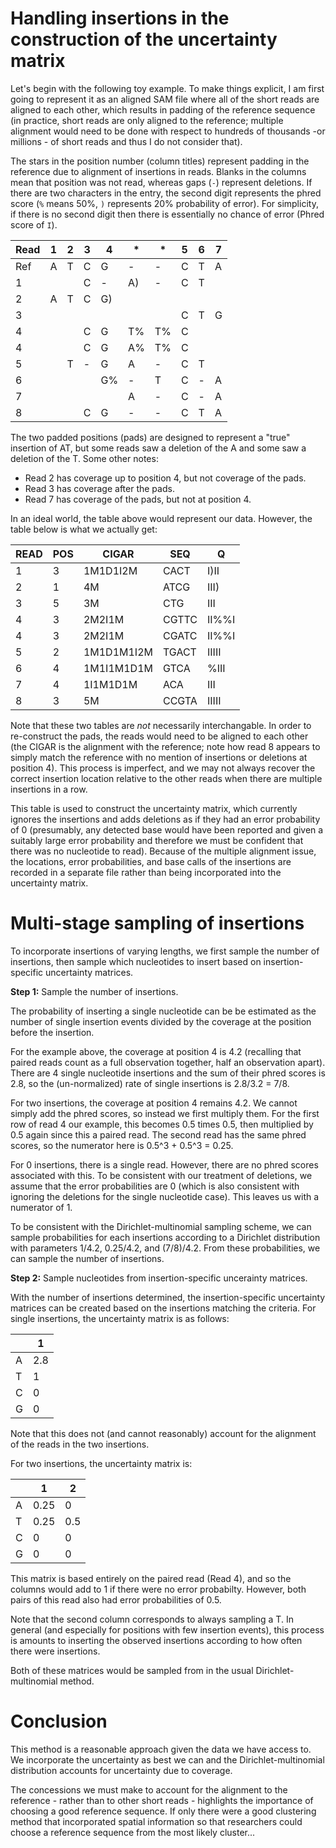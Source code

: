 # Handling insertions in the construction of the uncertainty matrix

Let's begin with the following toy example. To make things explicit, I am first going to represent it as an aligned SAM file where all of the short reads are aligned to each other, which results in padding of the reference sequence (in practice, short reads are only aligned to the reference; multiple alignment would need to be done with respect to hundreds of thousands -or millions - of short reads and thus I do not consider that). 

The stars in the position number (column titles) represent padding in the reference due to alignment of insertions in reads. Blanks in the columns mean that position was not read, whereas gaps (`-`) represent deletions. If there are two characters in the entry, the second digit represents the phred score (`%` means 50%, `)` represents 20% probability of error). For simplicity, if there is no second digit then there is essentially no chance of error (Phred score of `I`). 

| Read | 1 | 2 | 3 | 4  | *  | *  | 5 | 6 | 7 |
|------|---|---|---|----|----|----|---|---|---|
| Ref  | A | T | C | G  | -  | -  | C | T | A |
| 1    |   |   | C | -  | A) | -  | C | T |   |
| 2    | A | T | C | G) |    |    |   |   |   |
| 3    |   |   |   |    |    |    | C | T | G |
| 4    |   |   | C | G  | T% | T% | C |   |   |
| 4    |   |   | C | G  | A% | T% | C |   |   |
| 5    |   | T | - | G  | A  | -  | C | T |   |
| 6    |   |   |   | G% | -  | T  | C | - | A |
| 7    |   |   |   |    | A  | -  | C | - | A |
| 8    |   |   | C | G  | -  | -  | C | T | A |

The two padded positions (pads) are designed to represent a "true" insertion of AT, but some reads saw a deletion of the A and some saw a deletion of the T. Some other notes:

- Read 2 has coverage up to position 4, but not coverage of the pads.
- Read 3 has coverage after the pads.
- Read 7 has coverage of the pads, but not at position 4.

In an ideal world, the table above would represent our data. However, the table below is what we actually get:

| READ | POS | CIGAR      | SEQ    | Q     |
|------|-----|------------|--------|-------|
| 1    | 3   | 1M1D1I2M   | CACT   | I)II  |
| 2    | 1   | 4M         | ATCG   | III)  |
| 3    | 5   | 3M         | CTG    | III   |
| 4    | 3   | 2M2I1M     | CGTTC  | II%%I |
| 4    | 3   | 2M2I1M     | CGATC  | II%%I |
| 5    | 2   | 1M1D1M1I2M | TGACT  | IIIII |
| 6    | 4   | 1M1I1M1D1M | GTCA   | %III  |
| 7    | 4   | 1I1M1D1M   | ACA    | III   |
| 8    | 3   | 5M         | CCGTA  | IIIII |

Note that these two tables are *not* necessarily interchangable. In order to re-construct the pads, the reads would need to be aligned to each other (the CIGAR is the alignment with the reference; note how read 8 appears to simply match the reference with no mention of insertions or deletions at position 4). This process is imperfect, and we may not always recover the correct insertion location relative to the other reads when there are multiple insertions in a row.

This table is used to construct the uncertainty matrix, which currently ignores the insertions and adds deletions as if they had an error probability of 0 (presumably, any detected base would have been reported and given a suitably large error probability and therefore we must be confident that there was no nucleotide to read). Because of the multiple alignment issue, the locations, error probabilities, and base calls of the insertions are recorded in a separate file rather than being incorporated into the uncertainty matrix. 

# Multi-stage sampling of insertions

To incorporate insertions of varying lengths, we first sample the number of insertions, then sample which nucleotides to insert based on insertion-specific uncertainty matrices. 

**Step 1:** Sample the number of insertions. 

The probability of inserting a single nucleotide can be be estimated as the number of single insertion events divided by the coverage at the position before the insertion. 

For the example above, the coverage at position 4 is 4.2 (recalling that paired reads count as a full observation together, half an observation apart). There are 4 single nucleotide insertions and the sum of their phred scores is 2.8, so the (un-normalized) rate of single insertions is 2.8/3.2 = 7/8. 

For two insertions, the coverage at position 4 remains 4.2. We cannot simply add the phred scores, so instead we first multiply them. For the first row of read 4 our example, this becomes 0.5 times 0.5, then multiplied by 0.5 again since this a paired read. The second read has the same phred scores, so the numerator here is 0.5^3 + 0.5^3 = 0.25.

For 0 insertions, there is a single read. However, there are no phred scores associated with this. To be consistent with our treatment of deletions, we assume that the error probabilities are 0 (which is also consistent with ignoring the deletions for the single nucleotide case). This leaves us with a numerator of 1.

To be consistent with the Dirichlet-multinomial sampling scheme, we can sample probabilities for each insertions according to a Dirichlet distribution with parameters 1/4.2, 0.25/4.2, and (7/8)/4.2. From these probabilities, we can sample the number of insertions. 

**Step 2:** Sample nucleotides from insertion-specific uncerainty matrices.

With the number of insertions determined, the insertion-specific uncertainty matrices can be created based on the insertions matching the criteria. For single insertions, the uncertainty matrix is as follows:

|   | 1   |
|---|-----|
| A | 2.8 |
| T | 1   |
| C | 0   |
| G | 0   |

Note that this does not (and cannot reasonably) account for the alignment of the reads in the two insertions.

For two insertions, the uncertainty matrix is:

|   | 1    | 2   |
|---|------|-----|
| A | 0.25 | 0   | 
| T | 0.25 | 0.5 | 
| C | 0    | 0   | 
| G | 0    | 0   | 

This matrix is based entirely on the paired read (Read 4), and so the columns would add to 1 if there were no error probabilty. However, both pairs of this read also had error probabilities of 0.5.

Note that the second column corresponds to always sampling a T. In general (and especially for positions with few insertion events), this process is amounts to inserting the observed insertions according to how often there were insertions.

Both of these matrices would be sampled from in the usual Dirichlet-multinomial method.

# Conclusion

This method is a reasonable approach given the data we have access to. We incorporate the uncertainty as best we can and the Dirichlet-multinomial distribution accounts for uncertainty due to coverage. 

The concessions we must make to account for the alignment to the reference - rather than to other short reads - highlights the importance of choosing a good reference sequence. If only there were a good clustering method that incorporated spatial information so that researchers could choose a reference sequence from the most likely cluster...









